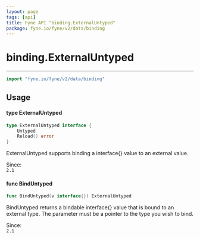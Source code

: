 ```yaml
---
layout: page
tags: [api]
title: Fyne API "binding.ExternalUntyped"
package: fyne.io/fyne/v2/data/binding
---
```


# binding.ExternalUntyped
---
```go
import "fyne.io/fyne/v2/data/binding"
```

## Usage

#### type ExternalUntyped

```go
type ExternalUntyped interface {
	Untyped
	Reload() error
}
```

ExternalUntyped supports binding a interface{} value to an external value.


<div class="since">Since: <code>
2.1</code></div>

#### func  BindUntyped

```go
func BindUntyped(v interface{}) ExternalUntyped
```
BindUntyped returns a bindable interface{} value that is bound to an external type. The parameter must be a pointer to the type you wish to bind.


<div class="since">Since: <code>
2.1</code></div>
